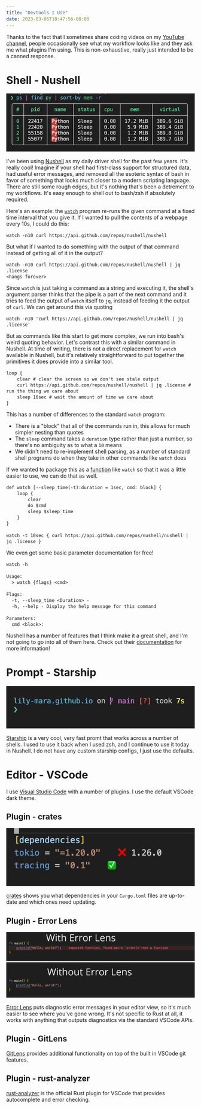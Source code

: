 ```yaml
---
title: "Devtools I Use"
date: 2023-03-06T10:47:56-08:00
---
```


Thanks to the fact that I sometimes share coding videos on my [YouTube
channel](https://www.youtube.com/@lily-mara), people occasionally see what my
workflow looks like and they ask me what plugins I'm using. This is
non-exhaustive, really just intended to be a canned response.

# Shell - Nushell

![screenshot of a command pipeline and table output in nushell](./01-nu.png)

I've been using [Nushell](https://www.nushell.sh) as my daily driver shell for
the past few years. It's really cool! Imagine if your shell had first-class
support for structured data, had useful error messages, and removed all the
esoteric syntax of bash in favor of something that looks much closer to a modern
scripting language. There are still some rough edges, but it's nothing that's
been a detrement to my workflows. It's easy enough to shell out to bash/zsh if
absolutely required.

Here's an example: the [`watch`](https://linux.die.net/man/1/watch) program
re-runs the given command at a fixed time interval that you give it. If I wanted
to pull the contents of a webpage every 10s, I could do this:

```shell
watch -n10 curl https://api.github.com/repos/nushell/nushell
```

But what if I wanted to do something with the output of that command instead of
getting all of it in the output?

```shell
watch -n10 curl https://api.github.com/repos/nushell/nushell | jq .license
<hangs forever>
```

Since `watch` is just taking a command as a string and executing it, the shell's
argument parser thinks that the pipe is a part of the next command and it tries
to feed the output of `watch` itself to `jq`, instead of feeding it the output
of `curl`. We can get around this via quoting

```shell
watch -n10 'curl https://api.github.com/repos/nushell/nushell | jq .license'
```

But as commands like this start to get more complex, we run into bash's weird
quoting behavior. Let's contrast this with a similar command in Nushell. At time
of writing, there is not a direct replacement for `watch` available in Nushell,
but it's relatively straightforward to put together the primitives it does
provide into a similar tool.

```shell
loop {
    clear # clear the screen so we don't see stale output
    curl https://api.github.com/repos/nushell/nushell | jq .license # run the thing we care about
    sleep 10sec # wait the amount of time we care about
}
```

This has a number of differences to the standard `watch` program:
- There is a "block" that all of the commands run in, this allows for much
  simpler nesting than quotes
- The `sleep` command takes a `duration` type rather than just a number, so
  there's no ambiguity as to what a `10` means
- We didn't need to re-implement shell parsing, as a number of standard shell
  programs do when they take in other commands like `watch` does

If we wanted to package this as a
[function](https://www.nushell.sh/book/custom_commands.html) like `watch` so
that it was a little easier to use, we can do that as well.

```shell
def watch [--sleep_time(-t):duration = 1sec, cmd: block] {
    loop {
        clear
        do $cmd
        sleep $sleep_time
    }
}

watch -t 10sec { curl https://api.github.com/repos/nushell/nushell | jq .license }
```

We even get some basic parameter documentation for free!

```shell
watch -h

Usage:
  > watch {flags} <cmd>

Flags:
  -t, --sleep_time <Duration> -
  -h, --help - Display the help message for this command

Parameters:
  cmd <block>:
```

Nushell has a number of features that I think make it a great shell, and I'm not
going to go into all of them here. Check out their
[documentation](https://www.nushell.sh/book/) for more information!

# Prompt - Starship

![screenshot of my starship prompt](./02-starship.png)

[Starship](https://starship.rs) is a very cool, very fast promt that works
across a number of shells. I used to use it back when I used zsh, and I continue
to use it today in Nushell. I do not have any custom starship configs, I just
use the defaults.

# Editor - VSCode

I use [Visual Studio Code](https://code.visualstudio.com) with a number of
plugins. I use the default VSCode dark theme.

## Plugin - crates

![screenshot of a cargo.toml file with one up-to-date dependency and one out-of-date dependency](./03-crates.png)

[crates](https://marketplace.visualstudio.com/items?itemName=serayuzgur.crates)
shows you what dependencies in your `Cargo.toml` files are up-to-date and which
ones need updating.

## Plugin - Error Lens

![screenshot showing the same error when the error lens plugin is and is not installed](./04-error-lens.png)

[Error
Lens](https://marketplace.visualstudio.com/items?itemName=usernamehw.errorlens)
puts diagnostic error messages in your editor view, so it's much easier to see
where you've gone wrong. It's not specific to Rust at all, it works with
anything that outputs diagnostics via the standard VSCode APIs.

## Plugin - GitLens

[GitLens](https://marketplace.visualstudio.com/items?itemName=eamodio.gitlens)
provides additional functionality on top of the built in VSCode git features.

## Plugin - rust-analyzer

[rust-analyzer](https://marketplace.visualstudio.com/items?itemName=rust-lang.rust-analyzer)
is the official Rust plugin for VSCode that provides autocomplete and error checking.
